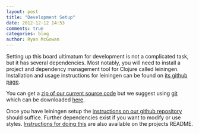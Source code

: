 ```yaml
---
layout: post
title: "Development Setup"
date: 2012-12-12 14:53
comments: true
categories: blog
author: Ryan McGowan
---
```


Setting up this board ultimatum for development is not a complicated task, but
it has several dependencies. Most notably, you will need to install a
project and dependency management tool for Clojure called leiningen.
Installation and usage instructions for leiningen can be found on [its github
page](https://github.com/technomancy/leiningen).

You can get a [zip of our current source
code](https://github.com/DRSNJM/board-ultimatum/archive/master.zip) but we
suggest using [git](http://git-scm.com/) which can be downloaded
[here](http://git-scm.com/downloads).

Once you have leiningen setup the [instructions on our github
repository](https://github.com/DRSNJM/board-ultimatum) should suffice. Further
dependencies exist if you want to modify or use styles. [Instructions for doing
this](https://github.com/DRSNJM/board-ultimatum#modifying-styles) are also
available on the projects README.
